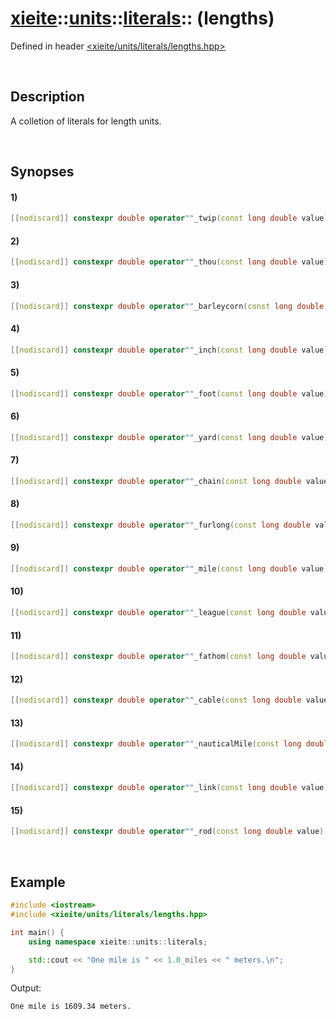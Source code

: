 # [xieite](../../../../xieite.md)\:\:[units](../../../units.md)\:\:[literals](../literals.md)\:\: \(lengths\)
Defined in header [<xieite/units/literals/lengths.hpp>](../../../../../include/xieite/units/literals/lengths.hpp)

&nbsp;

## Description
A colletion of literals for length units.

&nbsp;

## Synopses
#### 1)
```cpp
[[nodiscard]] constexpr double operator""_twip(const long double value) noexcept;
```
#### 2)
```cpp
[[nodiscard]] constexpr double operator""_thou(const long double value) noexcept;
```
#### 3)
```cpp
[[nodiscard]] constexpr double operator""_barleycorn(const long double value) noexcept;
```
#### 4)
```cpp
[[nodiscard]] constexpr double operator""_inch(const long double value) noexcept;
```
#### 5)
```cpp
[[nodiscard]] constexpr double operator""_foot(const long double value) noexcept;
```
#### 6)
```cpp
[[nodiscard]] constexpr double operator""_yard(const long double value) noexcept;
```
#### 7)
```cpp
[[nodiscard]] constexpr double operator""_chain(const long double value) noexcept;
```
#### 8)
```cpp
[[nodiscard]] constexpr double operator""_furlong(const long double value) noexcept;
```
#### 9)
```cpp
[[nodiscard]] constexpr double operator""_mile(const long double value) noexcept;
```
#### 10)
```cpp
[[nodiscard]] constexpr double operator""_league(const long double value) noexcept;
```
#### 11)
```cpp
[[nodiscard]] constexpr double operator""_fathom(const long double value) noexcept;
```
#### 12)
```cpp
[[nodiscard]] constexpr double operator""_cable(const long double value) noexcept;
```
#### 13)
```cpp
[[nodiscard]] constexpr double operator""_nauticalMile(const long double value) noexcept;
```
#### 14)
```cpp
[[nodiscard]] constexpr double operator""_link(const long double value) noexcept;
```
#### 15)
```cpp
[[nodiscard]] constexpr double operator""_rod(const long double value) noexcept;
```

&nbsp;

## Example
```cpp
#include <iostream>
#include <xieite/units/literals/lengths.hpp>

int main() {
    using namespace xieite::units::literals;

    std::cout << "One mile is " << 1.0_miles << " meters.\n";
}
```
Output:
```
One mile is 1609.34 meters.
```
